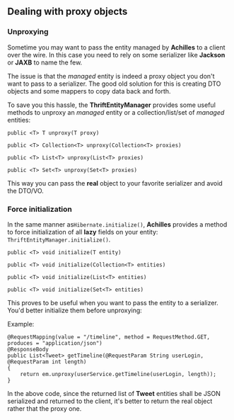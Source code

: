 ## Dealing with proxy objects

### Unproxying

 Sometime you may want to pass the entity managed by **Achilles** to a client over the wire. In this case 
 you need to rely on some serializer like **Jackson** or **JAXB** to name the few.
 
 The issue is that the *managed* entity is indeed a proxy object you don't want to pass to a serializer.
 The good old solution for this is creating DTO objects and some mappers to copy data back and forth.
 
 To save you this hassle, the **ThriftEntityManager** provides some useful methods to unproxy an *managed* 
 entity or a collection/list/set of *managed* entities:
 
	public <T> T unproxy(T proxy)
	
	public <T> Collection<T> unproxy(Collection<T> proxies)
	
	public <T> List<T> unproxy(List<T> proxies)
	
	public <T> Set<T> unproxy(Set<T> proxies)
	
 This way you can pass the **real** object to your favorite serializer and avoid the DTO/VO.
 
  
### Force initialization

 In the same manner as`Hibernate.initialize()`, **Achilles** provides a method to force initialization
 of all **lazy** fields on your entity:  `ThriftEntityManager.initialize()`.

	public <T> void initialize(T entity)
	
	public <T> void initialize(Collection<T> entities)
	
	public <T> void initialize(List<T> entities)
	
	public <T> void initialize(Set<T> entities)

 This proves to be useful when you want to pass the entity to a serializer. You'd better initialize 
 them before unproxying:
  

Example:


 	@RequestMapping(value = "/timeline", method = RequestMethod.GET, produces = "application/json")
	@ResponseBody
	public List<Tweet> getTimeline(@RequestParam String userLogin, @RequestParam int length)
	{
		return em.unproxy(userService.getTimeline(userLogin, length));
	}  
	

 In the above code, since the returned list of **Tweet** entities shall be JSON serialized and returned to 
 the client, it's better to return the real object rather that the proxy one.	